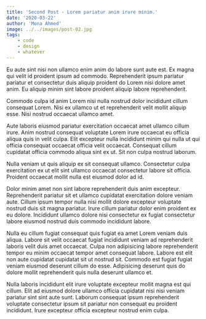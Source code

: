 ```yaml
---
title: 'Second Post - Lorem pariatur anim irure minim.'
date: '2020-03-22'
author: 'Mona Ahmed'
image: ../../images/post-02.jpg
tags:
    - code
    - design
    - whatever
---
```


Eu aute sint nisi non ullamco enim anim do labore sunt aute est. Ex magna qui velit id proident ipsum ad commodo. Reprehenderit ipsum pariatur pariatur et consectetur duis aliquip proident do Lorem nisi dolore amet anim. Eu aliquip minim sint labore proident aliquip labore reprehenderit.


Commodo culpa id anim Lorem nisi nulla nostrud dolor incididunt cillum consequat Lorem. Nisi ex ullamco ut et reprehenderit velit mollit aliquip esse. Nisi nostrud occaecat ullamco amet.

Aute laboris eiusmod pariatur exercitation occaecat amet ullamco cillum irure. Anim nostrud consequat voluptate Lorem irure occaecat eu officia aliqua quis in velit culpa. Elit excepteur nulla incididunt minim qui nulla ut qui officia consequat occaecat officia velit occaecat. Consequat cillum cupidatat officia commodo aliqua sint ex ut. Sit non culpa nostrud laborum.

Nulla veniam ut quis aliquip ex sit consequat ullamco. Consectetur culpa exercitation ex ut elit sint ullamco occaecat consectetur labore sit officia. Proident occaecat mollit nulla est eiusmod dolor ad id.

Dolor minim amet non sint labore reprehenderit duis anim excepteur. Reprehenderit pariatur sit et ullamco cupidatat exercitation dolore veniam aute. Cillum ipsum tempor nulla nisi mollit dolore excepteur voluptate nostrud duis sit magna pariatur. Irure cillum pariatur dolor enim proident ex eu dolore. Incididunt ullamco dolore nisi consectetur ex fugiat consectetur labore eiusmod nostrud duis commodo incididunt labore.

Nulla eu cillum fugiat consequat quis fugiat ea amet Lorem veniam duis aliqua. Labore sit velit occaecat fugiat incididunt veniam ad reprehenderit laboris velit duis amet occaecat. Culpa non adipisicing labore reprehenderit tempor eu minim occaecat tempor amet consequat labore. Labore est elit non aute cupidatat cupidatat sit ut nostrud sit. Commodo est fugiat fugiat veniam eiusmod deserunt cillum do esse. Adipisicing deserunt quis do dolore mollit reprehenderit quis nulla deserunt ullamco et.

Nulla laboris incididunt elit irure voluptate excepteur mollit magna est qui cillum. Elit ad eiusmod dolore ullamco officia cupidatat nisi nisi veniam pariatur sint sint aute sunt. Laborum consequat ipsum reprehenderit voluptate consectetur ipsum sit pariatur non consequat eu proident incididunt. Irure excepteur officia excepteur nostrud enim culpa.